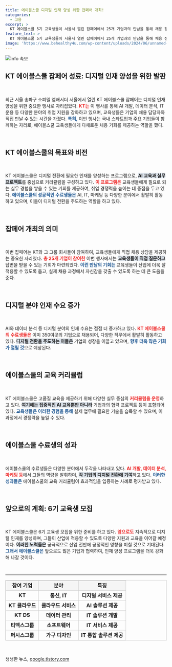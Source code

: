 ```yaml
---
title: 에이블스쿨 디지털 인재 양성 위한 잡페어 개최!
categories:
  - 고용
excerpt: >
  KT 에이블스쿨 5기 교육생들이 서울서 열린 잡페어에서 25개 기업과의 만남을 통해 채용 정보를 교환하며 새로운 기회를 모색했습니다. AI와 데이터 분석 등 다양한 분야의 미래 인재들, 그들의 성공 스토리를 확인하세요!
feature_text: >
  KT 에이블스쿨 5기 교육생들이 서울서 열린 잡페어에서 25개 기업과의 만남을 통해 채용 정보를 교환하며 새로운 기회를 모색했습니다. AI와 데이터 분석 등 다양한 분야의 미래 인재들, 그들의 성공 스토리를 확인하세요!
image: 'https://www.behealthy4u.com/wp-content/uploads/2024/06/unnamed-file.png'
---
```


<p><img src="https://www.behealthy4u.com/wp-content/uploads/2024/06/unnamed-file.png" alt="info 속보" /></p>

<h2 data-ke-size="size26">KT 에이블스쿨 잡페어 성료: 디지털 인재 양성을 위한 발판</h2>

<p data-ke-size="size16">&nbsp;</p>

<p data-ke-size="size16">최근 서울 송파구 소피텔 앰배서더 서울에서 열린 KT 에이블스쿨 잡페어는 디지털 인재 양성을 위한 중요한 행사로 자리잡았다. <b><span style="color: #ee2323;">KT는</span></b> 이 행사를 통해 AI 개발, 데이터 분석, IT 운용 등 다양한 분야의 취업 지원을 강화하고 있으며, 교육생들은 기업의 채용 담당자와 직접 만날 수 있는 시간을 가졌다. <b><span style="color: #1a5490;">특히,</span></b> 이번 행사는 국내 스타트업과 주요 기업들이 함께하는 자리로, 에이블스쿨 교육생들에게 다채로운 채용 기회를 제공하는 역할을 했다.</p>

<p data-ke-size="size16">&nbsp;</p>

<h2 data-ke-size="size26">KT 에이블스쿨의 목표와 비전</h2>

<p data-ke-size="size16">&nbsp;</p>

<p data-ke-size="size16">KT 에이블스쿨은 디지털 전환에 필요한 인재를 양성하는 프로그램으로, <b><span style="background-color: #21538527;">AI 교육과 실무 프로젝트</span></b>를 중심으로 커리큘럼을 구성하고 있다. <b><span style="color: #ee2323;">이 프로그램은</span></b> 교육생들에게 필요로 되는 실무 경험을 쌓을 수 있는 기회를 제공하여, 취업 경쟁력을 높이는 데 중점을 두고 있다. <b><span style="color: #1a5490;">에이블스쿨의 성공적인 수료생들은</span></b> AI, IT, 마케팅 등 다양한 분야에서 활발히 활동하고 있으며, 이들이 디지털 전환을 주도하는 역할을 하고 있다.</p>

<p data-ke-size="size16">&nbsp;</p>

<h2 data-ke-size="size26">잡페어 개최의 의미</h2>

<p data-ke-size="size16">&nbsp;</p>

<p data-ke-size="size16">이번 잡페어는 KT와 그 그룹 회사들이 참여하여, 교육생들에게 직접 채용 상담을 제공하는 중요한 자리였다. <b><span style="color: #ee2323;">총 25개 기업이 참여한</span></b> 이번 행사에서는 <b><span style="background-color: #21538527;">교육생들이 직접 질문하고</span></b> 답변을 받을 수 있는 기회가 마련되었다. <b><span style="color: #1a5490;">이런 만남의 기회는</span></b> 교육생들이 산업에 더욱 잘 적응할 수 있도록 돕고, 실제 채용 과정에서 자신감을 갖출 수 있도록 하는 데 큰 도움을 준다.</p>

<p data-ke-size="size16">&nbsp;</p>

<h2 data-ke-size="size26">디지털 분야 인재 수요 증가</h2>

<p data-ke-size="size16">&nbsp;</p>

<p data-ke-size="size16">AI와 데이터 분석 등 디지털 분야의 인재 수요는 점점 더 증가하고 있다. <b><span style="color: #ee2323;">KT 에이블스쿨의 수료생들은</span></b> 이미 350여곳의 기업으로 채용되어, 다양한 직무에서 활발히 활동하고 있다. <b><span style="background-color: #21538527;">디지털 전환을 주도하는 이들은</span></b> 기업의 성장을 이끌고 있으며, <b><span style="color: #1a5490;">향후 더욱 많은 기회가 열릴 것</span></b>으로 예상된다.</p>

<p data-ke-size="size16">&nbsp;</p>

<h2 data-ke-size="size26">에이블스쿨의 교육 커리큘럼</h2>

<p data-ke-size="size16">&nbsp;</p>

<p data-ke-size="size16">KT 에이블스쿨은 고품질 교육을 제공하기 위해 다양한 실무 중심의 <b><span style="color: #ee2323;">커리큘럼을 운영</span></b>하고 있다. <b><span style="background-color: #21538527;">여기에는 집중적인 AI 교육뿐만 아니라</span></b> 기업과의 협력 프로젝트 등이 포함되어 있다. <b><span style="color: #1a5490;">교육생들은 이러한 경험을 통해</span></b> 실제 업무에 필요한 기술을 습득할 수 있으며, 이 과정에서 경쟁력을 높일 수 있다.</p>

<p data-ke-size="size16">&nbsp;</p>

<h2 data-ke-size="size26">에이블스쿨 수료생의 성과</h2>

<p data-ke-size="size16">&nbsp;</p>

<p data-ke-size="size16">에이블스쿨의 수료생들은 다양한 분야에서 두각을 나타내고 있다. <b><span style="color: #ee2323;">AI 개발, 데이터 분석, 마케팅 등</span></b>에서 그들의 역량을 발휘하며, <b><span style="background-color: #21538527;">각 기업의 디지털 전환에 기여</span></b>하고 있다. <b><span style="color: #1a5490;">이러한 성과들은</span></b> 에이블스쿨의 교육 커리큘럼이 효과적임을 입증하는 사례로 평가받고 있다.</p>

<p data-ke-size="size16">&nbsp;</p>

<h2 data-ke-size="size26">앞으로의 계획: 6기 교육생 모집</h2>

<p data-ke-size="size16">&nbsp;</p>

<p data-ke-size="size16">KT 에이블스쿨은 6기 교육생 모집을 위한 준비를 하고 있다. <b><span style="color: #ee2323;">앞으로도</span></b> 지속적으로 디지털 인재를 양성하며, 그들이 산업에 적응할 수 있도록 다양한 지원과 교육을 이어갈 예정이다. <b><span style="background-color: #21538527;">이러한 노력들은</span></b> 궁극적으로 산업 전반에 긍정적인 영향을 미칠 것으로 기대된다. <b><span style="color: #1a5490;">그래서 에이블스쿨은</span></b> 앞으로도 많은 기업과 협력하여, 인재 양성 프로그램을 더욱 강화해 나갈 것이다.</p>

<p data-ke-size="size16">&nbsp;</p>

<hr/>

<table style="width: 100%; border: 1px solid #ccc; border-collapse: collapse;">
    <tr style="text-align: center; height: 30px; background-color: #f5f5f5;">
        <td style="border: 1px solid #ccc; height: 30px;"><b>참여 기업</b></td>
        <td style="border: 1px solid #ccc; height: 30px;"><b>분야</b></td>
        <td style="border: 1px solid #ccc; height: 30px;"><b>특징</b></td>
    </tr>
    <tr style="text-align: center; height: 17px;">
        <td style="border: 1px solid #ccc; height: 17px;"><b>KT</b></td>
        <td style="border: 1px solid #ccc; height: 17px;"><b>통신, IT</b></td>
        <td style="border: 1px solid #ccc; height: 17px;"><b>디지털 서비스 제공</b></td>
    </tr>
    <tr style="text-align: center; height: 17px;">
        <td style="border: 1px solid #ccc; height: 17px;"><b>KT 클라우드</b></td>
        <td style="border: 1px solid #ccc; height: 17px;"><b>클라우드 서비스</b></td>
        <td style="border: 1px solid #ccc; height: 17px;"><b>AI 솔루션 제공</b></td>
    </tr>
    <tr style="text-align: center; height: 17px;">
        <td style="border: 1px solid #ccc; height: 17px;"><b>KT DS</b></td>
        <td style="border: 1px solid #ccc; height: 17px;"><b>데이터 관리</b></td>
        <td style="border: 1px solid #ccc; height: 17px;"><b>IT 솔루션 개발</b></td>
    </tr>
    <tr style="text-align: center; height: 17px;">
        <td style="border: 1px solid #ccc; height: 17px;"><b>티맥스그룹</b></td>
        <td style="border: 1px solid #ccc; height: 17px;"><b>소프트웨어</b></td>
        <td style="border: 1px solid #ccc; height: 17px;"><b>IT 서비스 제공</b></td>
    </tr>
    <tr style="text-align: center; height: 17px;">
        <td style="border: 1px solid #ccc; height: 17px;"><b>퍼시스그룹</b></td>
        <td style="border: 1px solid #ccc; height: 17px;"><b>가구 디자인</b></td>
        <td style="border: 1px solid #ccc; height: 17px;"><b>IT 통합 솔루션 제공</b></td>
    </tr>
</table>

<p data-ke-size="size16">&nbsp;</p>
생생한 뉴스, <a href="https://qoogle.tistory.com" rel="dofollow">qoogle.tistory.com</a>


